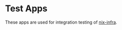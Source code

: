 # Test Apps

These apps are used for integration testing of [nix-infra](https://github.com/jhsware/nix-infra/tree/main/scripts).
